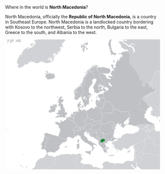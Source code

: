 Where in the world is **North Macedonia**?
<!--question-->
North Macedonia,  officially the **Republic of North Macedonia**, is a country in Southeast Europe. North Macedonia is a landlocked country bordering with Kosovo to the northwest, Serbia to the north, Bulgaria to the east, Greece to the south, and Albania to the west.

![Map of North Macedonia](images/Europe-Republic_of_North_Macedonia.svg)